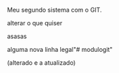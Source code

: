Meu segundo sistema com o GIT.

alterar o que quiser

asasas

alguma nova linha legal"# modulogit" 

(alterado e a atualizado)